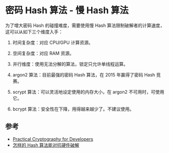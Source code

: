 # 密码 Hash 算法 - 慢 Hash 算法

为了增大密码 Hash 的碰撞难度，需要使用慢 Hash 算法限制破解者的计算速度，这可以从如下三个维度入手：

1. 时间复杂度：对应 CPU/GPU 计算资源。
2. 空间复杂度：对应 RAM 资源。
3. 并行维度：使用无法分解的算法，锁定只允许单线程运算。

6. argon2 算法：目前最强的密码 Hash 算法，在 2015 年赢得了密码 Hash 竞赛。
5. scrypt 算法：可以灵活地设定使用的内存大小，在 argon2 不可用时，可使用它。
4. bcrypt 算法：安全性在下降，用得越来越少了。不建议使用。

## 参考

- [Practical Cryptography for Developers](https://cryptobook.nakov.com/)
- [怎样的 Hash 算法能对抗硬件破解](https://www.cnblogs.com/index-html/p/hardware-resistant-hash-algorithm.html)
